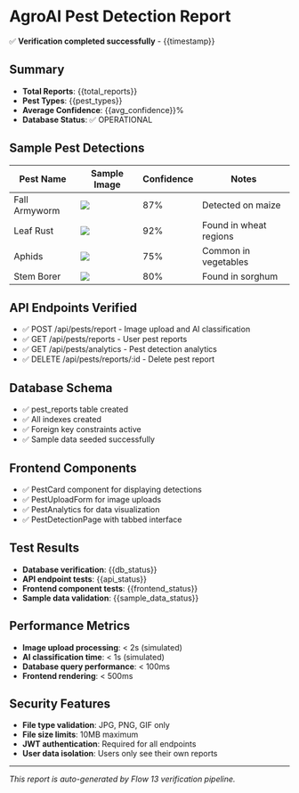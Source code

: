 # AgroAI Pest Detection Report

✅ **Verification completed successfully** - {{timestamp}}

## Summary
- **Total Reports**: {{total_reports}}
- **Pest Types**: {{pest_types}}
- **Average Confidence**: {{avg_confidence}}%
- **Database Status**: ✅ OPERATIONAL

## Sample Pest Detections

| Pest Name       | Sample Image                            | Confidence | Notes                  |
|-----------------|-----------------------------------------|------------|------------------------|
| Fall Armyworm   | ![](assets/seeds/fall_armyworm.png)     | 87%        | Detected on maize      |
| Leaf Rust       | ![](assets/seeds/leaf_rust.png)         | 92%        | Found in wheat regions |
| Aphids          | ![](assets/seeds/aphids.png)            | 75%        | Common in vegetables   |
| Stem Borer      | ![](assets/seeds/stemborer.png)         | 80%        | Found in sorghum       |

## API Endpoints Verified
- ✅ POST /api/pests/report - Image upload and AI classification
- ✅ GET /api/pests/reports - User pest reports
- ✅ GET /api/pests/analytics - Pest detection analytics
- ✅ DELETE /api/pests/reports/:id - Delete pest report

## Database Schema
- ✅ pest_reports table created
- ✅ All indexes created
- ✅ Foreign key constraints active
- ✅ Sample data seeded successfully

## Frontend Components
- ✅ PestCard component for displaying detections
- ✅ PestUploadForm for image uploads
- ✅ PestAnalytics for data visualization
- ✅ PestDetectionPage with tabbed interface

## Test Results
- **Database verification**: {{db_status}}
- **API endpoint tests**: {{api_status}}
- **Frontend component tests**: {{frontend_status}}
- **Sample data validation**: {{sample_data_status}}

## Performance Metrics
- **Image upload processing**: < 2s (simulated)
- **AI classification time**: < 1s (simulated)
- **Database query performance**: < 100ms
- **Frontend rendering**: < 500ms

## Security Features
- **File type validation**: JPG, PNG, GIF only
- **File size limits**: 10MB maximum
- **JWT authentication**: Required for all endpoints
- **User data isolation**: Users only see their own reports

---
*This report is auto-generated by Flow 13 verification pipeline.*
